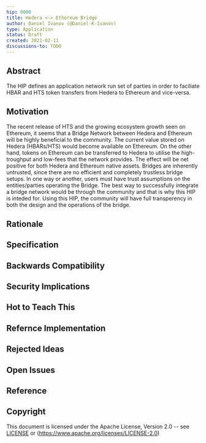 ```yaml
---
hip: 0000
title: Hedera <-> Ethereum Bridge
author: Daniel Ivanov (@Daniel-K-Ivanov)
type: Application
status: Draft
created: 2021-02-11
discussions-to: TODO
---
```


## Abstract

The HIP defines an application network run set of parties in order to faciliate HBAR and HTS token transfers from Hedera to Ethereum and vice-versa.

## Motivation 

The recent release of HTS and the growing ecosystem growth seen on Ethereum, it seems that a Bridge Network between Hedera and Ethereum will be highly beneficial to the community. The current value stored on Hedera (HBARs/HTS) would become available on Ethereum.
On the other hand, tokens on Ethereum can be transferred to Hedera to utilise the high-troughput and low-fees that the network provides. The effect will be net positive for both Hedera and Ethereum native assets.
Bridges are inherently untrusted, since there are no efficient and completely trustless bridge setups. In one way or another, users must have trust assumptions on the entities/parties operating the Bridge.
The best way to successfully integrate a bridge network would be through the community and that is why this HIP is inteded for. Using this HIP, the community will have full transperency in both the design and the operations of the bridge.

## Rationale

## Specification

## Backwards Compatibility

## Security Implications

## Hot to Teach This

## Refernce Implementation

## Rejected Ideas

## Open Issues

## Reference

## Copyright
This document is licensed under the Apache License, Version 2.0 -- see [LICENSE](../LICENSE) or (https://www.apache.org/licenses/LICENSE-2.0)
